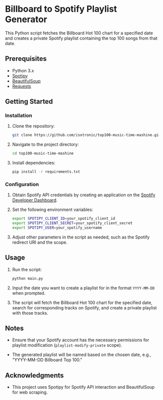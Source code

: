 # Billboard to Spotify Playlist Generator

This Python script fetches the Billboard Hot 100 chart for a specified date and creates a private Spotify playlist containing the top 100 songs from that date.

## Prerequisites

- Python 3.x
- [Spotipy](https://spotipy.readthedocs.io/en/2.19.0/)
- [BeautifulSoup](https://www.crummy.com/software/BeautifulSoup/bs4/doc/)
- [Requests](https://docs.python-requests.org/en/master/)

## Getting Started

### Installation

1. Clone the repository:
   ```bash
   git clone https://github.com/isotronic/top100-music-time-mashine.git
   ```

2. Navigate to the project directory:
   ```bash
   cd top100-music-time-mashine
   ```

3. Install dependencies:
   ```bash
   pip install -r requirements.txt
   ```

### Configuration

1. Obtain Spotify API credentials by creating an application on the [Spotify Developer Dashboard](https://developer.spotify.com/dashboard/applications).
   
2. Set the following environment variables:
   ```bash
   export SPOTIPY_CLIENT_ID=your_spotify_client_id
   export SPOTIPY_CLIENT_SECRET=your_spotify_client_secret
   export SPOTIPY_USER=your_spotify_username
   ```

3. Adjust other parameters in the script as needed, such as the Spotify redirect URI and the scope.

## Usage

1. Run the script:
   ```bash
   python main.py
   ```

2. Input the date you want to create a playlist for in the format `YYYY-MM-DD` when prompted.

3. The script will fetch the Billboard Hot 100 chart for the specified date, search for corresponding tracks on Spotify, and create a private playlist with those tracks.

## Notes

- Ensure that your Spotify account has the necessary permissions for playlist modification (`playlist-modify-private` scope).

- The generated playlist will be named based on the chosen date, e.g., "YYYY-MM-DD Billboard Top 100."

## Acknowledgments

- This project uses Spotipy for Spotify API interaction and BeautifulSoup for web scraping.
